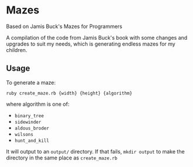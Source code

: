 # Mazes
Based on Jamis Buck's Mazes for Programmers

A compilation of the code from Jamis Buck's book with some changes and upgrades to suit my needs, which is generating endless mazes for my children.

## Usage
To generate a maze:

```
ruby create_maze.rb {width} {height} {algorithm}
```

where algorithm is one of:
* `binary_tree`
* `sidewinder`
* `aldous_broder`
* `wilsons`
* `hunt_and_kill`

It will output to an `output/` directory. If that fails, `mkdir output` to make the directory in the same place as `create_maze.rb`